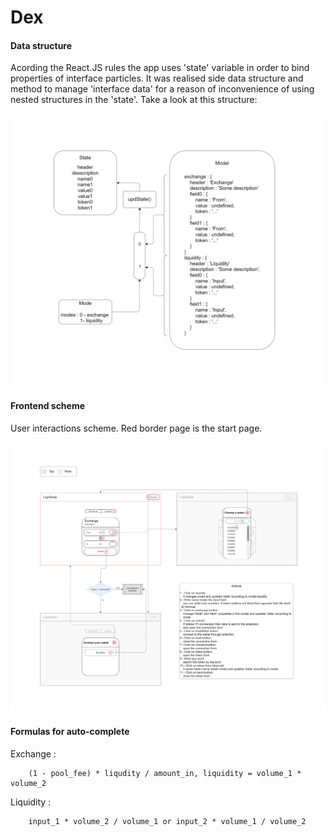 # Dex

#### Data structure

Acording the React.JS rules the app uses 'state' variable in order to bind properties of interface particles. It was realised side data structure and method to manage 'interface data' for a reason of inconvenience of using nested structures in the 'state'. Take a look at this structure:

![data_structure](doc_img/data_structure.png)

#### Frontend scheme

User interactions scheme. Red border page is the start page.

![front_scheme](doc_img/front_scheme.png)

#### Formulas for auto-complete

Exchange : 
```
    (1 - pool_fee) * liqudity / amount_in, liquidity = volume_1 * volume_2
```
Liquidity : 
```
    input_1 * volume_2 / volume_1 or input_2 * volume_1 / volume_2 
```
